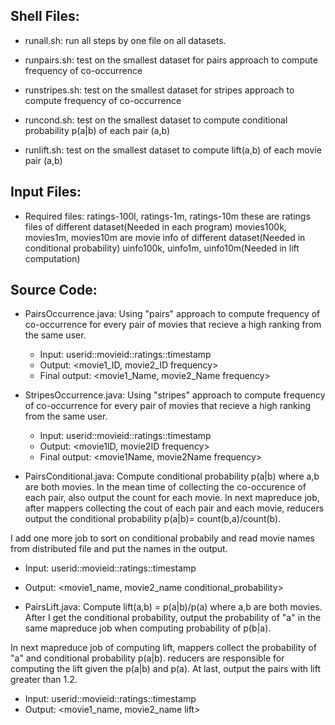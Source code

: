## Shell Files:

- runall.sh: run all steps by one file on all datasets.

- runpairs.sh: test on the smallest dataset for pairs approach to compute frequency of co-occurrence

- runstripes.sh: test on the smallest dataset for stripes approach to compute frequency of co-occurrence

- runcond.sh: test on the smallest dataset to compute conditional probability p(a|b) of each pair (a,b)

- runlift.sh: test on the smallest dataset to compute lift(a,b) of each movie pair (a,b)

## Input Files:

- Required files:
ratings-100l, ratings-1m, ratings-10m these are ratings files of different dataset(Needed in each program)
movies100k, movies1m, movies10m are movie info of different dataset(Needed in conditional probability)
uinfo100k, uinfo1m, uinfo10m(Needed in lift computation)

## Source Code:

- PairsOccurrence.java: Using "pairs" approach to compute frequency of co-occurrence for every pair of movies that recieve a high 
ranking from the same user.
    - Input: userid::movieid::ratings::timestamp
    - Output: \<movie1_ID, movie2_ID	frequency\>
    - Final output: \<movie1_Name, movie2_Name	frequency\>


- StripesOccurrence.java: Using "stripes" approach to compute frequency of co-occurrence for every pair of movies that recieve a high 
ranking from the same user.
    - Input: userid::movieid::ratings::timestamp
    - Output: <movie1ID, movie2ID	frequency>
    - Final output: <movie1Name, movie2Name	frequency>

- PairsConditional.java: Compute conditional probability p(a|b) where a,b are both movies. 
In the mean time of collecting the co-occurence of each pair, also output the count for each movie. In next mapreduce job, after mappers collecting the cout of each pair and each movie, reducers output the conditional probability p(a|b)= count(b,a)/count(b).

I add one more job to sort on conditional probabily and read movie names from distributed file and put the names in the output.
- Input: userid::movieid::ratings::timestamp
- Output: <movie1\_name, movie2\_name	conditional\_probability>


- PairsLift.java: Compute lift(a,b) = p(a|b)/p(a) where a,b are both movies.
After I get the conditional probability, output the probability of "a" in the same mapreduce job when computing probability of p(b|a).

In next mapreduce job of computing lift, mappers collect the probability of "a" and conditional probability p(a|b). reducers are responsible for computing the lift given the p(a|b) and p(a). At last, output the pairs with lift greater than 1.2.

- Input: userid::movieid::ratings::timestamp
- Output: <movie1\_name, movie2\_name	lift>
